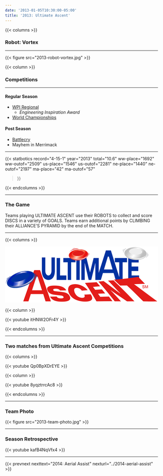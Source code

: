 ```yaml
---
date: '2013-01-05T10:30:00-05:00'
title: '2013: Ultimate Ascent'
---
```


{{< columns >}}

### Robot: Vortex

---

{{< figure src="2013-robot-vortex.jpg" >}}

{{< column >}}

### Competitions

---

#### Regular Season

* [WPI Regional](https://www.thebluealliance.com/event/2013mawo)
  * _Engineering Inspiration Award_
* [World Championships](https://www.thebluealliance.com/event/2013gal)

#### Post Season

* [Battlecry](https://www.thebluealliance.com/event/2013bc)
* Mayhem in Merrimack

---

{{< statbotics
    record="4-15-1" year="2013"
    total="10.6"
    ww-place="1692" ww-outof="2509"
    us-place="1546" us-outof="2281"
    ne-place="1440"  ne-outof="2197"
    ma-place="42"  ma-outof="57"
>}}

{{< endcolumns >}}

---

### The Game

Teams playing ULTIMATE ASCENT use their ROBOTS to collect and score DISCS in a variety of GOALS.
Teams earn additional points by CLIMBING their ALLIANCE’S PYRAMID by the end of the MATCH.

---

{{< columns >}}

[![Ultimate Ascent Logo](ultimate-ascent-logo.png)](https://en.wikipedia.org/wiki/Ultimate_Ascent)

{{< column >}}

{{< youtube itHNW2OFr4Y >}}

{{< endcolumns >}}

---

### Two matches from Ultimate Ascent Competitions

{{< columns >}}

{{< youtube Qp0BpXDrEYE >}}

{{< column >}}

{{< youtube 8yqztrrcAc8 >}}

{{< endcolumns >}}

---

### Team Photo

{{< figure src="2013-team-photo.jpg" >}}

---

### Season Retrospective

{{< youtube kafB4NqVfx4 >}}

---

{{< prevnext  nexttext="2014: Aerial Assist" nexturl="../2014-aerial-assist" >}}